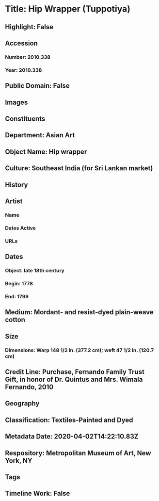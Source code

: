 # Title: Hip Wrapper (Tuppotiya)
## Highlight: False
## Accession
### Number: 2010.338
### Year: 2010.338
## Public Domain: False
## Images
## Constituents
## Department: Asian Art
## Object Name: Hip wrapper
## Culture: Southeast India (for Sri Lankan market)
## History
## Artist
### Name
### Dates Active
### URLs
## Dates
### Object: late 18th century
### Begin: 1778
### End: 1799
## Medium: Mordant- and resist-dyed plain-weave cotton
## Size
### Dimensions: Warp 148 1/2 in. (377.2 cm); weft 47 1/2 in. (120.7 cm)
## Credit Line: Purchase, Fernando Family Trust Gift, in honor of Dr. Quintus and Mrs. Wimala Fernando, 2010
## Geography
## Classification: Textiles-Painted and Dyed
## Metadata Date: 2020-04-02T14:22:10.83Z
## Respository: Metropolitan Museum of Art, New York, NY
## Tags
## Timeline Work: False